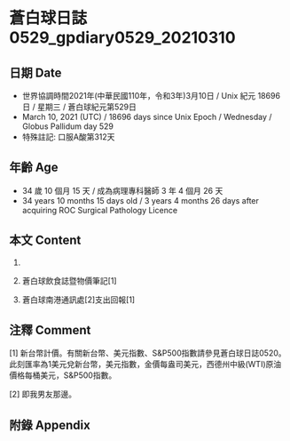 [_metadata_:encoding]: - "utf-8"
[_metadata_:language]: - "zh-Hant-TW"
[_metadata_:fileformat]: - "markdown"
[_metadata_:MIME_type]: - "text/plain"
[_metadata_:markdown_version]: - "commonmark version 0.29"
[_metadata_:markdown_spec]: - "https://spec.commonmark.org/0.29/"

# 蒼白球日誌0529_gpdiary0529_20210310 #

## 日期 Date ##

* 世界協調時間2021年(中華民國110年，令和3年)3月10日 / Unix 紀元 18696 日 / 星期三 / 蒼白球紀元第529日
* March 10, 2021 (UTC) / 18696 days since Unix Epoch / Wednesday / Globus Pallidum day 529
* 特殊註記: 口服A酸第312天

## 年齡 Age ##

* 34 歲 10 個月 15 天 / 成為病理專科醫師 3 年 4 個月 26 天
* 34 years 10 months 15 days old / 3 years 4 months 26 days after acquiring ROC Surgical Pathology Licence

## 本文 Content ##

1. 

    
2. 蒼白球飲食誌暨物價筆記[1]

    
3. 蒼白球南港通訊處[2]支出回報[1]

    

## 注釋 Comment ##

[1] 新台幣計價。有關新台幣、美元指數、S&P500指數請參見蒼白球日誌0520。此刻匯率為1美元兌新台幣，美元指數，金價每盎司美元，西德州中級(WTI)原油價格每桶美元，S&P500指數。


[2] 即我男友那邊。



## 附錄 Appendix ##

